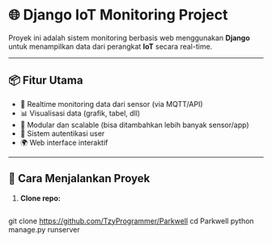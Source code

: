 # 🌐 Django IoT Monitoring Project

Proyek ini adalah sistem monitoring berbasis web menggunakan **Django** untuk menampilkan data dari perangkat **IoT** secara real-time.

---

## 📦 Fitur Utama

- 🔧 Realtime monitoring data dari sensor (via MQTT/API)
- 📊 Visualisasi data (grafik, tabel, dll)
- 🧠 Modular dan scalable (bisa ditambahkan lebih banyak sensor/app)
- 🔐 Sistem autentikasi user
- 🌍 Web interface interaktif

---

## 🚀 Cara Menjalankan Proyek

1. **Clone repo:**
   ```bash
git clone https://github.com/TzyProgrammer/Parkwell
cd Parkwell
python manage.py runserver
